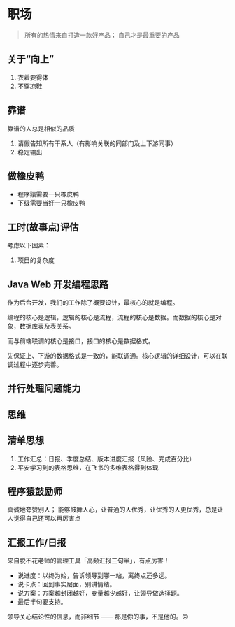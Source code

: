 # 职场

> 所有的热情来自打造一款好产品； 自己才是最重要的产品

## 关于“向上”

1. 衣着要得体
2. 不穿凉鞋

## 靠谱

靠谱的人总是相似的品质

1. 请假告知所有干系人（有影响关联的同部门及上下游同事）
2. 稳定输出

## 做橡皮鸭

- 程序猿需要一只橡皮鸭
- 下级需要当好一只橡皮鸭

## 工时(故事点)评估

考虑以下因素：

1. 项目的复杂度

## Java Web 开发编程思路

作为后台开发，我们的工作除了概要设计，最核心的就是编程。

编程的核心是逻辑，逻辑的核心是流程，流程的核心是数据。而数据的核心是对象，数据库表及表关系。

而与前端联调的核心是接口，接口的核心是数据格式。

先保证上、下游的数据格式是一致的，能联调通。核心逻辑的详细设计，可以在联调过程中逐步完善。

## 并行处理问题能力

## 思维

## 清单思想

1. 工作汇总：日报、季度总结、版本进度汇报（风险、完成百分比）
2. 平安学习到的表格思维，在飞书的多维表格得到体现

## 程序猿鼓励师

真诚地夸赞别人； 能够鼓舞人心，让普通的人优秀，让优秀的人更优秀，总是让人觉得自己还可以再厉害点

## 汇报工作/日报

来自脱不花老师的管理工具「高频汇报三句半」，有点厉害！

- 说进度：以终为始，告诉领导到哪一站，离终点还多远。
- 说卡点：回到事实层面，别讲情绪。
- 说方案：方案越封闭越好，变量越少越好，让领导做选择题。
- 最后半句要支持。

领导关心结论性的信息，而非细节 —— 那是你的事，不是他的。🙃